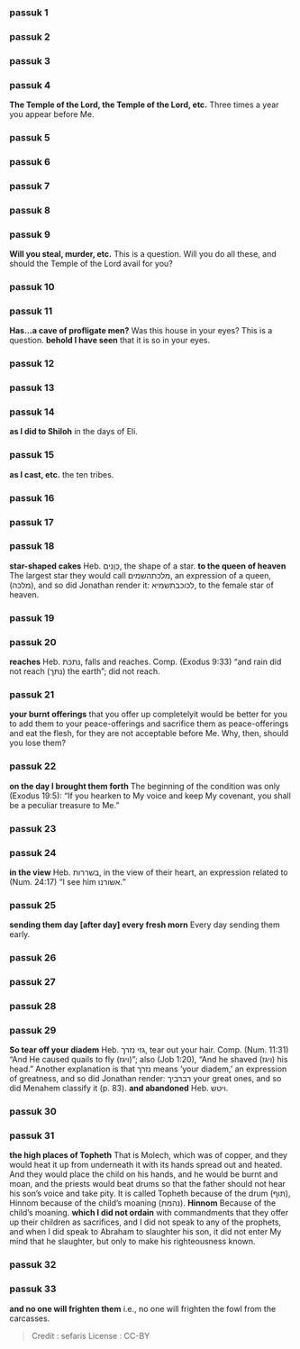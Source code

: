 
### passuk 1

### passuk 2

### passuk 3

### passuk 4
<b>The Temple of the Lord, the Temple of the Lord, etc.</b> Three times a year you appear before Me.

### passuk 5

### passuk 6

### passuk 7

### passuk 8

### passuk 9
<b>Will you steal, murder, etc.</b> This is a question. Will you do all these, and should the Temple of the Lord avail for you?

### passuk 10

### passuk 11
<b>Has...a cave of profligate men?</b> Was this house in your eyes? This is a question.
<b>behold I have seen</b> that it is so in your eyes.

### passuk 12

### passuk 13

### passuk 14
<b>as I did to Shiloh</b> in the days of Eli.

### passuk 15
<b>as I cast, etc.</b> the ten tribes.

### passuk 16

### passuk 17

### passuk 18
<b>star-shaped cakes</b> Heb. כַּוָנִים, the shape of a star.
<b>to the queen of heaven</b> The largest star they would call מלכתהשמים, an expression of a queen, (מלכּה), and so did Jonathan render it: לכוכבתשמיא, to the female star of heaven.

### passuk 19

### passuk 20
<b>reaches</b> Heb. נתכת, falls and reaches. Comp. (Exodus 9:33) “and rain did not reach (נתּך) the earth”; did not reach.

### passuk 21
<b>your burnt offerings</b> that you offer up completelyit would be better for you to add them to your peace-offerings and sacrifice them as peace-offerings and eat the flesh, for they are not acceptable before Me. Why, then, should you lose them?

### passuk 22
<b>on the day I brought them forth</b> The beginning of the condition was only (Exodus 19:5): “If you hearken to My voice and keep My covenant, you shall be a peculiar treasure to Me.”

### passuk 23

### passuk 24
<b>in the view</b> Heb. בשררות, in the view of their heart, an expression related to (Num. 24:17) “I see him אשורנו.”

### passuk 25
<b>sending them day [after day] every fresh morn</b> Every day sending them early.

### passuk 26

### passuk 27

### passuk 28

### passuk 29
<b>So tear off your diadem</b> Heb. גזי נזרך, tear out your hair. Comp. (Num. 11:31) “And He caused quails to fly (ויגז)”; also (Job 1:20), “And he shaved (ויגז) his head.” Another explanation is that נזרך means ‘your diadem,’ an expression of greatness, and so did Jonathan render: רברביך your great ones, and so did Menahem classify it (p. 83).
<b>and abandoned</b> Heb. ויטש.

### passuk 30

### passuk 31
<b>the high places of Topheth</b> That is Molech, which was of copper, and they would heat it up from underneath it with its hands spread out and heated. And they would place the child on his hands, and he would be burnt and moan, and the priests would beat drums so that the father should not hear his son’s voice and take pity. It is called Topheth because of the drum (תּוף), Hinnom because of the child’s moaning (נהמת).
<b>Hinnom</b> Because of the child’s moaning.
<b>which I did not ordain</b> with commandments that they offer up their children as sacrifices, and I did not speak to any of the prophets, and when I did speak to Abraham to slaughter his son, it did not enter My mind that he slaughter, but only to make his righteousness known.

### passuk 32

### passuk 33
<b>and no one will frighten them</b> i.e., no one will frighten the fowl from the carcasses.

>Credit : sefaris
>License : CC-BY